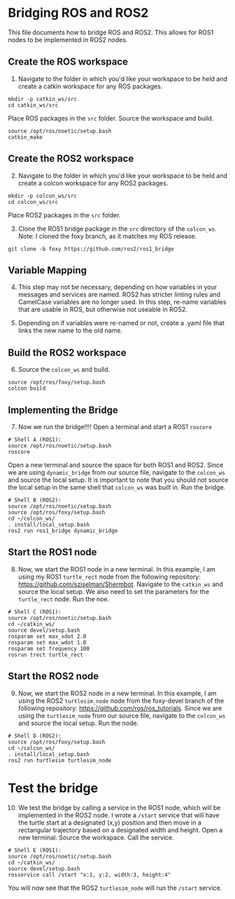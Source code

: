 # Bridging ROS and ROS2
This file documents how to bridge ROS and ROS2. This allows for ROS1 nodes to be implemented in ROS2 nodes.

## Create the ROS workspace
1. Navigate to the folder in which you'd like your workspace to be held and create a catkin workspace for any ROS packages.
```
mkdir -p catkin_ws/src
cd catkin_ws/src
```
Place ROS packages in the ```src``` folder. Source the workspace and build.
```
source /opt/ros/noetic/setup.bash
catkin_make
```

## Create the ROS2 workspace
2. Navigate to the folder in which you'd like your workspace to be held and create a colcon workspace for any ROS2 packages.
```
mkdir -p colcon_ws/src
cd colcon_ws/src
```
Place ROS2 packages in the ```src``` folder. 

3. Clone the ROS1 bridge package in the ```src``` directory of the ```colcon_ws```. Note: I cloned the foxy branch, as it matches my ROS release.
```
git clone -b foxy https://github.com/ros2/ros1_bridge
```
## Variable Mapping
4. This step may not be necessary, depending on how variables in your messages and services are named. ROS2 has stricter linting rules and CamelCase variables are no longer used. In this step, re-name variables that are usable in ROS, but otherwise not useable in ROS2.

5. Depending on if variables were re-named or not, create a .yaml file that links the new name to the old name.

## Build the ROS2 workspace
6. Source the ```colcon_ws``` and build.
```
source /opt/ros/foxy/setup.bash
colcon build
```

## Implementing the Bridge
7. Now we run the bridge!!!! Open a terminal and start a ROS1 ```roscore```
```
# Shell A (ROS1):
source /opt/ros/noetic/setup.bash
roscore
```

Open a new terminal and source the space for both ROS1 and ROS2. Since we are using ```dynamic_bridge``` from our source file, navigate to the ```colcon_ws``` and source the local setup. It is important to note that you should not source the local setup in the same shell that ```colcon_ws``` was built in. Run the bridge.
```
# Shell B (ROS2):
source /opt/ros/noetic/setup.bash
source /opt/ros/foxy/setup.bash
cd ~/colcon_ws/
. install/local_setup.bash
ros2 run ros1_bridge dynamic_bridge
```

## Start the ROS1 node
8. Now, we start the ROS1 node in a new terminal. In this example, I am using my ROS1 ```turtle_rect``` node from the following repository: https://github.com/sziselman/Shermbot. Navigate to the ```catkin_ws``` and source the local setup. We also need to set the parameters for the ```turtle_rect``` node. Run the noe.
```
# Shell C (ROS1):
source /opt/ros/noetic/setup.bash
cd ~/catkin_ws/
source devel/setup.bash
rosparam set max_xdot 2.0
rosparam set max_wdot 1.0
rosparam set frequency 100
rosrun trect turtle_rect
```

## Start the ROS2 node
9. Now, we start the ROS2 node in a new terminal. In this example, I am using the ROS2 ```turtlesim_node``` node from the foxy-devel branch of the following repository: https://github.com/ros/ros_tutorials. Since we are using the ```turtlesim_node``` from our source file, navigate to the ```colcon_ws``` and source the local setup. Run the node.
```
# Shell D (ROS2):
source /opt/ros/foxy/setup.bash
cd ~/colcon_ws/
. install/local_setup.bash
ros2 run turtlesim turtlesim_node
```
# Test the bridge
10. We test the bridge by calling a service in the ROS1 node, which will be implemented in the ROS2 node. I wrote a ```/start``` service that will have the turtle start at a designated (x,y) position and then move in a rectangular trajectory based on a designated width and height. Open a new terminal. Source the workspace. Call the service.
```
# Shell E (ROS1):
source /opt/ros/noetic/setup.bash
cd ~/catkin_ws/
source devel/setup.bash
rosservice call /start "x:1, y:2, width:3, height:4"
```
You will now see that the ROS2 ```turtlesim_node``` will run the ```/start``` service.